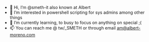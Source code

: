 - 👋 Hi, I’m @smeth-it also known at Albert
- 👀 I’m interested in powershell scripting for sys admins among other things
- 🌱 I’m currently learning, to busy to focus on anything on special ;(
- 📫 You can reach me @ tw/_SMETH or through email am@albert-moreno.com

<!---
smeth-it/smeth-it is a ✨ special ✨ repository because its `README.md` (this file) appears on your GitHub profile.
You can click the Preview link to take a look at your changes.
--->
